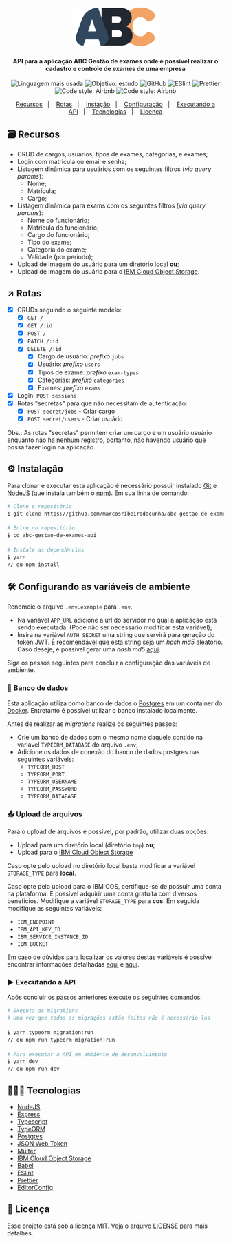 <h1 align="center">
  <br />
  <img alt="Aurora Events" src="./github/logo.svg" width="200px" />
</h1>

<h4 align="center">API para a aplicação ABC Gestão de exames onde é possível realizar o cadastro e controle de exames de uma empresa</h4>

<p align="center">
  <img alt="Linguagem mais usada" src="https://img.shields.io/github/languages/top/marcosribeirodacunha/abc-gestao-de-exames-api?style=flat">

  <img alt="Objetivo: estudo" src="https://img.shields.io/badge/purpose-study-lightgrey?style=flat">

  <img alt="GitHub" src="https://img.shields.io/github/license/marcosribeirodacunha/abc-gestao-de-exames">

  <img alt="ESlint" src="https://img.shields.io/badge/dynamic/json?color=4b32c3&label=eslint&query=%24.devDependencies.eslint&url=https%3A%2F%2Fraw.githubusercontent.com%2Fmarcosribeirodacunha%2Fabc-gestao-de-exames-api%2Fmaster%2Fpackage.json&logo=eslint" />

  <img alt="Prettier" src="https://img.shields.io/badge/dynamic/json?color=f7b93e&label=prettier&query=%24.devDependencies.prettier&url=https%3A%2F%2Fraw.githubusercontent.com%2Fmarcosribeirodacunha%2Fabc-gestao-de-exames-api%2Fmaster%2Fpackage.json&logo=prettier">

  <img alt="Code style: Airbnb" src="https://img.shields.io/badge/code%20style-airbnb-ff5a5f" />

  <img alt="Code style: Airbnb" src="https://img.shields.io/badge/heroku-deployed-430098?logo=heroku" />
</p>

<p align="center">
  <a href="#-recursos">Recursos</a>&nbsp;&nbsp;&nbsp;|&nbsp;&nbsp;&nbsp;
  <a href="#-rotas">Rotas</a>&nbsp;&nbsp;&nbsp;|&nbsp;&nbsp;&nbsp;
  <a href="#-instalacao">Instação</a>&nbsp;&nbsp;&nbsp;|&nbsp;&nbsp;&nbsp;
  <a href="#-configurando-as-variaveis-de ambiente">Configuração</a>&nbsp;&nbsp;&nbsp;|&nbsp;&nbsp;&nbsp;
  <a href="#-executar-a-api">Executando a API</a>&nbsp;&nbsp;&nbsp;|&nbsp;&nbsp;&nbsp;
  <a href="#-tecnologias">Tecnologias</a>&nbsp;&nbsp;&nbsp;|&nbsp;&nbsp;&nbsp;
  <a href="#-licença">Licença</a>
</p>

## 🗃 Recursos

- CRUD de cargos, usuários, tipos de exames, categorias, e exames;
- Login com matricula ou email e senha;
- Listagem dinâmica para usuários com os seguintes filtros (_via query params_):
  - Nome;
  - Matrícula;
  - Cargo;
- Listagem dinâmica para exams com os seguintes filtros (_via query params_):
  - Nome do funcionário;
  - Matrícula do funcionário;
  - Cargo do funcionário;
  - Tipo do exame;
  - Categoria do exame;
  - Validade (por período);
- Upload de imagem do usuário para um diretório local **ou**;
- Upload de imagem do usuário para o [IBM Cloud Object Storage](https://www.ibm.com/cloud/object-storage).

## ↗ Rotas

- [x] CRUDs seguindo o seguinte modelo:
  - [x] `GET /`
  - [x] `GET /:id`
  - [x] `POST /`
  - [x] `PATCH /:id`
  - [x] `DELETE /:id`
    - [x] Cargo de usuário: _prefixo_ `jobs`
    - [x] Usuário: _prefixo_ `users`
    - [x] Tipos de exame: _prefixo_ `exam-types`
    - [x] Categorias: _prefixo_ `categories`
    - [x] Exames: _prefixo_ `exams`
- [x] Login: `POST sessions`
- [x] Rotas "secretas" para que não necessitam de autenticação:
  - [x] `POST secret/jobs` - Criar cargo
  - [x] `POST secret/users` - Criar usuário

Obs.: As rotas "secretas" permitem criar um cargo e um usuário usuário enquanto não há nenhum registro, portanto, não havendo usuário que possa fazer login na aplicação.

## ⚙ Instalação

Para clonar e executar esta aplicação é necessário possuir instalado [Git](https://git-scm.com/) e [NodeJS](https://nodejs.org/en/download/) (que instala também o [npm](https://www.npmjs.com/)). Em sua linha de comando:

```bash
# Clone o repositório
$ git clone https://github.com/marcosribeirodacunha/abc-gestao-de-exames-api.git

# Entre no repositório
$ cd abc-gestao-de-exames-api

# Instale as dependências
$ yarn
// ou npm install
```

## 🛠 Configurando as variáveis de ambiente

Renomeie o arquivo `.env.example` para `.env`.

- Na variável `APP_URL` adicione a url do servidor no qual a aplicação está sendo executada. (Pode não ser necessário modificar esta variável);
- Insira na variável `AUTH_SECRET` uma string que servirá para geração do token JWT. É recomendável que esta string seja um _hash md5_ aleatório. Caso deseje, é possível gerar uma _hash md5_ [aqui](http://www.md5.cz/).

Siga os passos seguintes para concluir a configuração das variáveis de ambiente.

### 🎲 Banco de dados

Esta aplicação utiliza como banco de dados o [Postgres](https://www.postgresql.org/) em um container do [Docker](https://www.docker.com/). Entretanto é possível utilizar o banco instalado localmente.

Antes de realizar as _migrations_ realize os seguintes passos:

- Crie um banco de dados com o mesmo nome daquele contido na variável `TYPEORM_DATABASE` do arquivo `.env`;
- Adicione os dados de conexão do banco de dados postgres nas seguintes variáveis:
  - `TYPEORM_HOST`
  - `TYPEORM_PORT`
  - `TYPEORM_USERNAME`
  - `TYPEORM_PASSWORD`
  - `TYPEORM_DATABASE`

### 📤 Upload de arquivos

Para o upload de arquivos é possível, por padrão, utilizar duas opções:

- Upload para um diretório local (diretório `tmp`) **ou**;
- Upload para o [IBM Cloud Object Storage](https://www.ibm.com/cloud/object-storage)

Caso opte pelo upload no diretório local basta modificar a variável `STORAGE_TYPE` para **local**.

Caso opte pelo upload para o IBM COS, certifique-se de possuir uma conta na plataforma. É possível adquirir uma conta gratuíta com diversos benefícios.
Modifique a variável `STORAGE_TYPE` para **cos**. Em seguida modifique as seguintes variáveis:

- `IBM_ENDPOINT`
- `IBM_API_KEY_ID`
- `IBM_SERVICE_INSTANCE_ID`
- `IBM_BUCKET`

Em caso de dúvidas para localizar os valores destas variáveis é possível encontrar informações detalhadas [aqui](https://cloud.ibm.com/docs/cloud-object-storage?topic=cloud-object-storage-node) e [aqui](https://cloud.ibm.com/docs/cloud-object-storage/iam?topic=cloud-object-storage-service-credentials).

### ▶ Executando a API

Após concluir os passos anteriores execute os seguintes comandos:

```bash
# Executa as migrations
# Uma vez que todas as migrações estão feitas não é necessário-las

$ yarn typeorm migration:run
// ou npm run typeorm migration:run

# Para executar a API em ambiente de desenvolvimento
$ yarn dev
// ou npm run dev
```

## 👨🏽‍💻 Tecnologias

- [NodeJS](https://nodejs.org/en/)
- [Express](https://expressjs.com/pt-br/)
- [Typescript](https://www.typescriptlang.org/)
- [TypeORM](https://typeorm.io/#/)
- [Postgres](https://www.postgresql.org/)
- [JSON Web Token](https://jwt.io/)
- [Multer](https://www.npmjs.com/package/multer)
- [IBM Cloud Object Storage](https://www.ibm.com/cloud/object-storage)
- [Babel](https://babeljs.io/)
- [ESlint](https://eslint.org/)
- [Prettier](https://prettier.io/)
- [EditorConfig](https://editorconfig.org/)

## 📜 Licença

Esse projeto está sob a licença MIT. Veja o arquivo [LICENSE](LICENSE) para mais detalhes.
